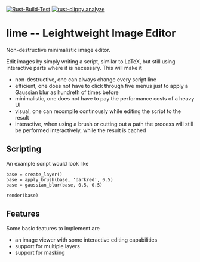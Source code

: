 [![Rust-Build-Test](https://github.com/jackerschott/lime/actions/workflows/rust-build.yml/badge.svg)](https://github.com/jackerschott/lime/actions/workflows/rust-build.yml)
[![rust-clippy analyze](https://github.com/jackerschott/lime/actions/workflows/rust-clippy.yml/badge.svg)](https://github.com/jackerschott/lime/actions/workflows/rust-clippy.yml)

# lime -- Leightweight Image Editor
Non-destructive minimalistic image editor.

Edit images by simply writing a script, similar to LaTeX, but still using
interactive parts where it is necessary.
This will make it
- non-destructive, one can always change every script line
- efficient, one does not have to click through five menus just to
    apply a Gaussian blur as hundreth of times before
- minimalistic, one does not have to pay the performance costs of a heavy UI
- visual, one can recompile continously while editing the script to the result
- interactive, when using a brush or cutting out a path the process will still
    be performed interactively, while the result is cached

## Scripting
An example script would look like
```
base = create_layer()
base = apply_brush(base, 'darkred', 0.5)
base = gaussian_blur(base, 0.5, 0.5)

render(base)
```

## Features
Some basic features to implement are
- an image viewer with some interactive editing capabilities
- support for multiple layers
- support for masking
